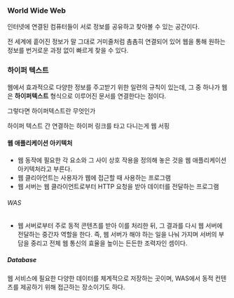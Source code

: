 ### World Wide Web
인터넷에 연결된 컴퓨터들이 서로 정보를 공유하고 찾아볼 수 있는 공간이다.

전 세계에 흩어진 정보가 말 그대로 거미줄처럼 촘촘히 연결되어 있어 웹을 통해 원하는 정보를 번거로운 과정 없이 빠르게 찾을 수 있다.

### 하이퍼 텍스트
웹에서 효과적으로 다양한 정보를 주고받기 위한 일련의 규칙이 있는데, 그 중 하나가 웹은 **하이퍼텍스트** 형식으로 이루어진 문서를 연결한다는 점이다.

그렇다면 하이퍼텍스트란 무엇인가

하이퍼 텍스트 간 연결하는 하이퍼 링크를 타고 다니는게 웹 서핑

#### 웹 애플리케이션 아키텍처
- 웹 동작에 필요한 각 요소와 그 사이 상호 작용을 정의해 놓은 것을 웹 애플리케이션 아키텍처라고 부른다.
- 웹 클리아언트는 사용자가 웹에 접근할 때 사용하는 프로그램
- 웹 서버는 웹 클라이언트로부터 HTTP 요청을 받아 데이터를 전달하는 프로그램

###### WAS
* 웹 서버로부터 주로 동적 콘텐츠를 받아 이를 처리한 뒤, 그 결과를 다시 웹 서버에 전달하는 중간자 역할을 한다. 즉, 웹 서버가 해야 하는 일을 나눠 가지며 서버의 부담을 중리고 전체 웹 통신의 효율을 높이는 든든한 조력자인 셈이다.

##### Database
웹 서비스에 필요한 다양한 데이터를 체계적으로 저장하는 곳이며, WAS에서 동적 컨텐츠를 제공하기 위해 접근하는 장소이기도 하다.
